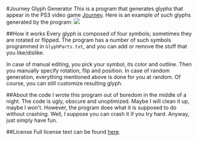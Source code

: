 #Journey Glyph Generator
This is a program that generates glyphs that appear in the PS3 video game [Journey][1]. Here is an example of such glyphs generated by the program:
![][2]

##How it works
Every glyph is composed of four symbols; sometimes they are rotated or flipped. The program has a number of such symbols programmed in `GlyphParts.txt`, and you can add or remove the stuff that you like/dislike. 

In case of manual editing, you pick your symbol, its color and outline. Then you manually specify rotation, flip and position. In case of random generation, everything mentioned above is done for you at random. Of course, you can still customize resulting glyph.

##About the code
I wrote this program out of boredom in the middle of a night. The code is ugly, obscure and unoptimized. Maybe I will clean it up, maybe I won't. However, the program does what it is supposed to do without crashing. Well, I suppose you can crash it if you try hard. Anyway, just simply have fun.

##License
Full license text can be found [here][3].




 [1]: http://thatgamecompany.com/games/journey/
 [2]: composite.png
 [3]: LICENSE.md
